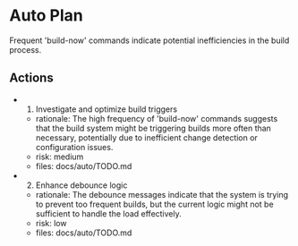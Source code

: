 # Auto Plan

Frequent 'build-now' commands indicate potential inefficiencies in the build process.

## Actions
- 1. Investigate and optimize build triggers
  - rationale: The high frequency of 'build-now' commands suggests that the build system might be triggering builds more often than necessary, potentially due to inefficient change detection or configuration issues.
  - risk: medium
  - files: docs/auto/TODO.md
- 2. Enhance debounce logic
  - rationale: The debounce messages indicate that the system is trying to prevent too frequent builds, but the current logic might not be sufficient to handle the load effectively.
  - risk: low
  - files: docs/auto/TODO.md